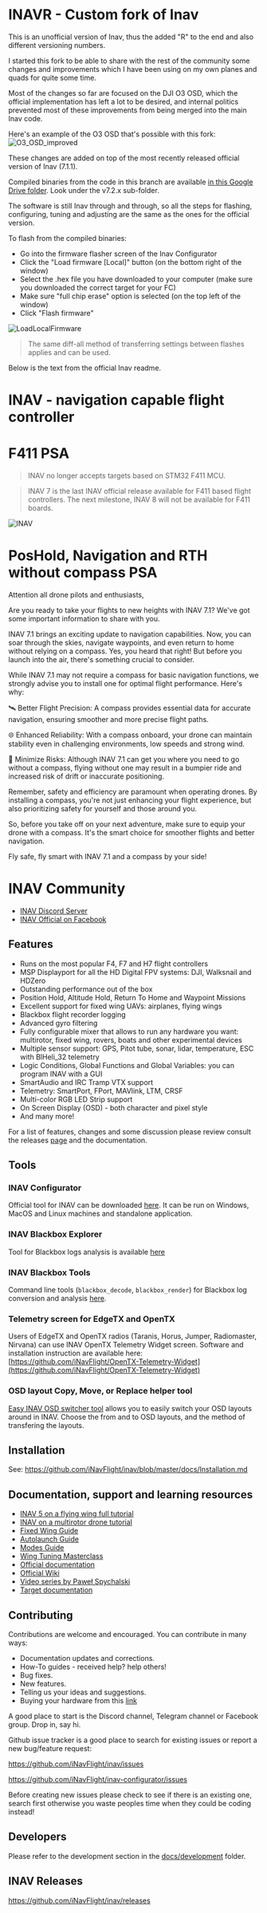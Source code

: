 # INAVR - Custom fork of Inav

This is an unofficial version of Inav, thus the added "R" to the end and also different versioning numbers.

I started this fork to be able to share with the rest of the community some changes and improvements which I have been using on my own planes and quads for quite some time. 

Most of the changes so far are focused on the DJI O3 OSD, which the official implementation has left a lot to be desired, and internal politics prevented most of these improvements from being merged into the main Inav code. 

Here's an example of the O3 OSD that's possible with this fork:
![O3_OSD_improved](InavR_O3_OSD_prev1.JPG)

These changes are added on top of the most recently released official version of Inav (7.1.1).

Compiled binaries from the code in this branch are available [in this Google Drive folder](https://drive.google.com/drive/folders/1ylWco9k0QQajGhIPQsC12iD4LPA3YMZ_?usp=sharing). Look under the v7.2.x sub-folder.

The software is still Inav through and through, so all the steps for flashing, configuring, tuning and adjusting are the same as the ones for the official version. 

To flash from the compiled binaries:
* Go into the firmware flasher screen of the Inav Configurator
* Click the "Load firmware [Local]" button (on the bottom right of the window)
* Select the .hex file you have downloaded to your computer (make sure you downloaded the correct target for your FC)
* Make sure "full chip erase" option is selected (on the top left of the window)
* Click "Flash firmware"

![LoadLocalFirmware](LoadLocalFirmware.png)

> The same diff-all method of transferring settings between flashes applies and can be used.

Below is the text from the official Inav readme.

# INAV - navigation capable flight controller

# F411 PSA

> INAV no longer accepts targets based on STM32 F411 MCU.

> INAV 7 is the last INAV official release available for F411 based flight controllers. The next milestone, INAV 8 will not be available for F411 boards.

![INAV](http://static.rcgroups.net/forums/attachments/6/1/0/3/7/6/a9088858-102-inav.png)

# PosHold, Navigation and RTH without compass PSA

Attention all drone pilots and enthusiasts,

Are you ready to take your flights to new heights with INAV 7.1? We've got some important information to share with you.

INAV 7.1 brings an exciting update to navigation capabilities. Now, you can soar through the skies, navigate waypoints, and even return to home without relying on a compass. Yes, you heard that right! But before you launch into the air, there's something crucial to consider.

While INAV 7.1 may not require a compass for basic navigation functions, we strongly advise you to install one for optimal flight performance. Here's why:

🛰️ Better Flight Precision: A compass provides essential data for accurate navigation, ensuring smoother and more precise flight paths.

🌐 Enhanced Reliability: With a compass onboard, your drone can maintain stability even in challenging environments, low speeds and strong wind.

🚀 Minimize Risks: Although INAV 7.1 can get you where you need to go without a compass, flying without one may result in a bumpier ride and increased risk of drift or inaccurate positioning.

Remember, safety and efficiency are paramount when operating drones. By installing a compass, you're not just enhancing your flight experience, but also prioritizing safety for yourself and those around you.

So, before you take off on your next adventure, make sure to equip your drone with a compass. It's the smart choice for smoother flights and better navigation.

Fly safe, fly smart with INAV 7.1 and a compass by your side!

# INAV Community

* [INAV Discord Server](https://discord.gg/peg2hhbYwN)
* [INAV Official on Facebook](https://www.facebook.com/groups/INAVOfficial)

## Features

* Runs on the most popular F4, F7 and H7 flight controllers
* MSP Displayport for all the HD Digital FPV systems: DJI, Walksnail and HDZero
* Outstanding performance out of the box
* Position Hold, Altitude Hold, Return To Home and Waypoint Missions
* Excellent support for fixed wing UAVs: airplanes, flying wings
* Blackbox flight recorder logging
* Advanced gyro filtering
* Fully configurable mixer that allows to run any hardware you want: multirotor, fixed wing, rovers, boats and other experimental devices
* Multiple sensor support: GPS, Pitot tube, sonar, lidar, temperature, ESC with BlHeli_32 telemetry
* Logic Conditions, Global Functions and Global Variables: you can program INAV with a GUI
* SmartAudio and IRC Tramp VTX support
* Telemetry: SmartPort, FPort, MAVlink, LTM, CRSF
* Multi-color RGB LED Strip support
* On Screen Display (OSD) - both character and pixel style
* And many more!

For a list of features, changes and some discussion please review consult the releases [page](https://github.com/iNavFlight/inav/releases) and the documentation.

## Tools

### INAV Configurator

Official tool for INAV can be downloaded [here](https://github.com/iNavFlight/inav-configurator/releases). It can be run on Windows, MacOS and Linux machines and standalone application.

### INAV Blackbox Explorer

Tool for Blackbox logs analysis is available [here](https://github.com/iNavFlight/blackbox-log-viewer/releases)

### INAV Blackbox Tools

Command line tools (`blackbox_decode`, `blackbox_render`) for Blackbox log conversion and analysis [here](https://github.com/iNavFlight/blackbox-tools).

### Telemetry screen for EdgeTX and OpenTX

Users of EdgeTX and OpenTX radios (Taranis, Horus, Jumper, Radiomaster, Nirvana) can use INAV OpenTX Telemetry Widget screen. Software and installation instruction are available here: [https://github.com/iNavFlight/OpenTX-Telemetry-Widget](https://github.com/iNavFlight/OpenTX-Telemetry-Widget)

### OSD layout Copy, Move, or Replace helper tool

[Easy INAV OSD switcher tool](https://www.mrd-rc.com/tutorials-tools-and-testing/useful-tools/inav-osd-switcher-tool/) allows you to easily switch your OSD layouts around in INAV. Choose the from and to OSD layouts, and the method of transfering the layouts.

## Installation

See: https://github.com/iNavFlight/inav/blob/master/docs/Installation.md

## Documentation, support and learning resources
* [INAV 5 on a flying wing full tutorial](https://www.youtube.com/playlist?list=PLOUQ8o2_nCLkZlulvqsX_vRMfXd5zM7Ha)
* [INAV on a multirotor drone tutorial](https://www.youtube.com/playlist?list=PLOUQ8o2_nCLkfcKsWobDLtBNIBzwlwRC8)
* [Fixed Wing Guide](docs/INAV_Fixed_Wing_Setup_Guide.pdf)
* [Autolaunch Guide](docs/INAV_Autolaunch.pdf)
* [Modes Guide](docs/INAV_Modes.pdf)
* [Wing Tuning Masterclass](docs/INAV_Wing_Tuning_Masterclass.pdf)
* [Official documentation](https://github.com/iNavFlight/inav/tree/master/docs)
* [Official Wiki](https://github.com/iNavFlight/inav/wiki)
* [Video series by Paweł Spychalski](https://www.youtube.com/playlist?list=PLOUQ8o2_nCLloACrA6f1_daCjhqY2x0fB)
* [Target documentation](https://github.com/iNavFlight/inav/tree/master/docs/boards)

## Contributing

Contributions are welcome and encouraged.  You can contribute in many ways:

* Documentation updates and corrections.
* How-To guides - received help?  help others!
* Bug fixes.
* New features.
* Telling us your ideas and suggestions.
* Buying your hardware from this [link](https://inavflight.com/shop/u/bg/)

A good place to start is the Discord channel, Telegram channel or Facebook group. Drop in, say hi.

Github issue tracker is a good place to search for existing issues or report a new bug/feature request:

https://github.com/iNavFlight/inav/issues

https://github.com/iNavFlight/inav-configurator/issues

Before creating new issues please check to see if there is an existing one, search first otherwise you waste peoples time when they could be coding instead!

## Developers

Please refer to the development section in the [docs/development](https://github.com/iNavFlight/inav/tree/master/docs/development) folder.

## INAV Releases
https://github.com/iNavFlight/inav/releases
